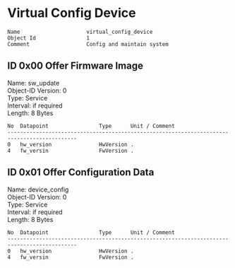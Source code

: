 Virtual Config Device
===

    Name                     virtual_config_device                        
    Object Id                1                                            
    Comment                  Config and maintain system                   

ID 0x00 Offer Firmware Image
---
Name: sw_update  
Object-ID Version: 0  
Type: Service  
Interval: if required  
Length: 8 Bytes

    No  Datapoint                Type      Unit / Comment                               
    --------------------------------------------------------------------------------------------
    0   hw_version               HwVersion .                                            
    4   fw_versin                FwVersion .                                            

ID 0x01 Offer Configuration Data
---
Name: device_config  
Object-ID Version: 0  
Type: Service  
Interval: if required  
Length: 8 Bytes

    No  Datapoint                Type      Unit / Comment                               
    --------------------------------------------------------------------------------------------
    0   hw_version               HwVersion .                                            
    4   fw_versin                FwVersion .                                            

